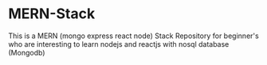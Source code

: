 # MERN-Stack
This is a MERN (mongo express react node) Stack Repository for beginner's who are interesting to learn nodejs and reactjs with nosql database (Mongodb)
